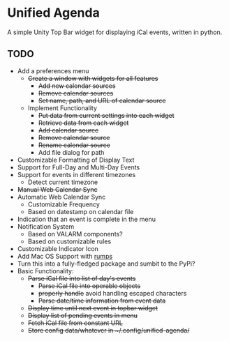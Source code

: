# Unified Agenda #

A simple Unity Top Bar widget for displaying iCal events, written in python.

## TODO ##

+ Add a preferences menu
  + <del>Create a window with widgets for all features</del>
    + <del>Add new calendar sources</del>
    + <del>Remove calendar sources</del>
    + <del>Set name, path, and URL of calendar source</del>
  + Implement Functionality
    + <del>Put data from current settings into each widget</del>
    + <del>Retrieve data from each widget</del>
    + <del>Add calendar source</del>
    + <del>Remove calendar source</del>
    + <del>Rename calendar source</del>
    + Add file dialog for path
+ Customizable Formatting of Display Text
+ Support for Full-Day and Multi-Day Events
+ Support for events in different timezones
  + Detect current timezone
+ <del>Manual Web Calendar Sync</del>
+ Automatic Web Calendar Sync
  + Customizable Frequency
  + Based on datestamp on calendar file
+ Indication that an event is complete in the menu
+ Notification System
  + Based on VALARM components?
  + Based on customizable rules
+ Customizable Indicator Icon
+ Add Mac OS Support with [rumps](https://github.com/jaredks/rumps)
+ Turn this into a fully-fledged package and sumbit to the PyPi?
+ </del>Basic Functionality:</del>
  + <del>Parse iCal file into list of day's events</del>
    + <del>Parse iCal file into operable objects</del>
    + <del>properly handle</del> avoid handling escaped characters
    + <del>Parse date/time information from event data</del>
  + <del>Display time until next event in topbar widget</del>
  + <del>Display list of pending events in menu</del>
  + <del>Fetch iCal file from constant URL</del>
  + <del>Store config data/whatever in ~/.config/unified-agenda/</del>
